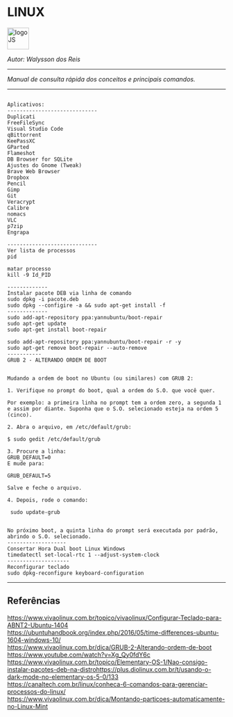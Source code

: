 # **LINUX**
<div>
<img src="https://images-wixmp-ed30a86b8c4ca887773594c2.wixmp.com/f/54bd1b08-ae69-4d4c-97c2-0c08d9a56554/d5k4ghu-0391d69d-0c66-4233-a4f9-3e2fa666f789.png/v1/fill/w_256,h_256,strp/simple_linux_logo_by_dablim_d5k4ghu-fullview.png?token=eyJ0eXAiOiJKV1QiLCJhbGciOiJIUzI1NiJ9.eyJzdWIiOiJ1cm46YXBwOjdlMGQxODg5ODIyNjQzNzNhNWYwZDQxNWVhMGQyNmUwIiwiaXNzIjoidXJuOmFwcDo3ZTBkMTg4OTgyMjY0MzczYTVmMGQ0MTVlYTBkMjZlMCIsIm9iaiI6W1t7ImhlaWdodCI6Ijw9MjU2IiwicGF0aCI6IlwvZlwvNTRiZDFiMDgtYWU2OS00ZDRjLTk3YzItMGMwOGQ5YTU2NTU0XC9kNWs0Z2h1LTAzOTFkNjlkLTBjNjYtNDIzMy1hNGY5LTNlMmZhNjY2Zjc4OS5wbmciLCJ3aWR0aCI6Ijw9MjU2In1dXSwiYXVkIjpbInVybjpzZXJ2aWNlOmltYWdlLm9wZXJhdGlvbnMiXX0.hR1HqwHmZ7YRuntimaklPyEcHDi8TdiD5OdE5edc1Ic" alt="logoJS" width="50px"/> 
</div>

*Autor: Walysson dos Reis*

----------------------------------------------
*Manual de consulta rápida dos conceitos e principais comandos.*  

---------------------
~~~

Aplicativos:
-----------------------------
Duplicati
FreeFileSync
Visual Studio Code
qBittorrent
KeePassXC
GParted
Flameshot
DB Browser for SQLite
Ajustes do Gnome (Tweak)
Brave Web Browser
Dropbox
Pencil
Gimp
Git
Veracrypt
Calibre
nomacs
VLC
p7zip
Engrapa

-----------------------------
Ver lista de processos 
pid

matar processo
kill -9 Id_PID

-------------
Instalar pacote DEB via linha de comando
sudo dpkg -i pacote.deb 
sudo dpkg --configire -a && sudo apt-get install -f
-------------
sudo add-apt-repository ppa:yannubuntu/boot-repair
sudo apt-get update
sudo apt-get install boot-repair

sudo add-apt-repository ppa:yannubuntu/boot-repair -r -y
sudo apt-get remove boot-repair --auto-remove
-----------
GRUB 2 - ALTERANDO ORDEM DE BOOT


Mudando a ordem de boot no Ubuntu (ou similares) com GRUB 2:

1. Verifique no prompt do boot, qual a ordem do S.O. que você quer.

Por exemplo: a primeira linha no prompt tem a ordem zero, a segunda 1 e assim por diante. Suponha que o S.O. selecionado esteja na ordem 5 (cinco).

2. Abra o arquivo, em /etc/default/grub:

$ sudo gedit /etc/default/grub

3. Procure a linha:
GRUB_DEFAULT=0
E mude para:

GRUB_DEFAULT=5

Salve e feche o arquivo.

4. Depois, rode o comando:

 sudo update-grub


No próximo boot, a quinta linha do prompt será executada por padrão, abrindo o S.O. selecionado.
-------------------
Consertar Hora Dual boot Linux Windows
timedatectl set-local-rtc 1 --adjust-system-clock
--------------------
Reconfigurar teclado
sudo dpkg-reconfigure keyboard-configuration
~~~
--------
## Referências  

https://www.vivaolinux.com.br/topico/vivaolinux/Configurar-Teclado-para-ABNT2-Ubuntu-1404  
https://ubuntuhandbook.org/index.php/2016/05/time-differences-ubuntu-1604-windows-10/  
https://www.vivaolinux.com.br/dica/GRUB-2-Alterando-ordem-de-boot  
https://www.youtube.com/watch?v=Xg_Qy0fdY6c  
https://www.vivaolinux.com.br/topico/Elementary-OS-1/Nao-consigo-instalar-pacotes-deb-na-distrohttps://plus.diolinux.com.br/t/usando-o-dark-mode-no-elementary-os-5-0/133  
https://canaltech.com.br/linux/conheca-6-comandos-para-gerenciar-processos-do-linux/  
https://www.vivaolinux.com.br/dica/Montando-particoes-automaticamente-no-Linux-Mint  




